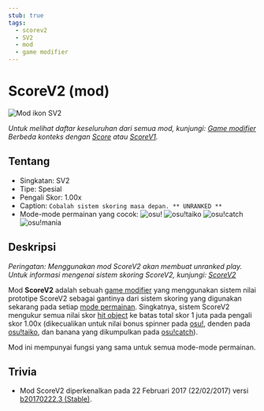 ```yaml
---
stub: true
tags:
  - scorev2
  - SV2
  - mod
  - game modifier
---
```


# ScoreV2 (mod)

![Mod ikon SV2](/wiki/shared/mods/SV2.png "Mod ikon ScoreV2 (SV2)")

*Untuk melihat daftar keseluruhan dari semua mod, kunjungi: [Game modifier](/wiki/Gameplay/Game_modifier)*\
*Berbeda konteks dengan [Score](/wiki/Gameplay/Score) atau [ScoreV1](/wiki/Gameplay/Score/ScoreV1).*

## Tentang

- Singkatan: SV2
- Tipe: Spesial
- Pengali Skor: 1.00x
- Caption: `Cobalah sistem skoring masa depan. ** UNRANKED **`
- Mode-mode permainan yang cocok: ![][osu!] ![][osu!taiko] ![][osu!catch] ![][osu!mania]

## Deskripsi

*Peringatan: Menggunakan mod ScoreV2 akan membuat unranked play.*\
*Untuk informasi mengenai sistem skoring ScoreV2, kunjungi: [ScoreV2](/wiki/Gameplay/Score#scorev2)*

Mod **ScoreV2** adalah sebuah [game modifier](/wiki/Gameplay/Game_modifier) yang menggunakan sistem nilai prototipe ScoreV2 sebagai gantinya dari sistem skoring yang digunakan sekarang pada setiap [mode permainan](/wiki/Game_mode). Singkatnya, sistem ScoreV2 mengukur semua nilai skor [hit object](/wiki/Gameplay/Hit_object) ke batas total skor 1 juta pada pengali skor 1.00x (dikecualikan untuk nilai bonus spinner pada [osu!](/wiki/Game_mode/osu!), denden pada [osu!taiko](/wiki/Game_mode/osu!taiko), dan banana yang dikumpulkan pada [osu!catch](/wiki/Game_mode/osu!catch)).

Mod ini mempunyai fungsi yang sama untuk semua mode-mode permainan.

## Trivia

- Mod ScoreV2 diperkenalkan pada 22 Februari 2017 (22/02/2017) versi [b20170222.3 (Stable)](https://osu.ppy.sh/home/changelog/stable40/20170222.3).

[osu!]: /wiki/shared/mode/osu.png "osu!"
[osu!taiko]: /wiki/shared/mode/taiko.png "osu!taiko"
[osu!catch]: /wiki/shared/mode/catch.png "osu!catch"
[osu!mania]: /wiki/shared/mode/mania.png "osu!mania"
